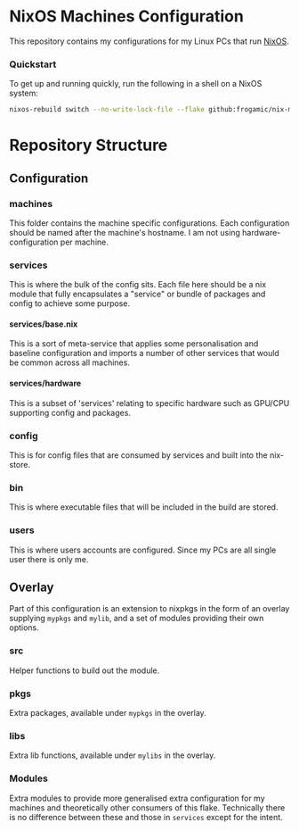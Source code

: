 # NixOS Machines Configuration

This repository contains my configurations for my Linux PCs that run [NixOS](https://nixos.org).

### Quickstart

To get up and running quickly, run the following in a shell on a NixOS system:

```bash
nixos-rebuild switch --no-write-lock-file --flake github:frogamic/nix-machines
```

# Repository Structure

## Configuration

### machines

This folder contains the machine specific configurations. Each configuration should be named after the machine's hostname. I am not using hardware-configuration per machine.

### services

This is where the bulk of the config sits. Each file here should be a nix module that fully encapsulates a "service" or bundle of packages and config to achieve some purpose.

#### services/base.nix

This is a sort of meta-service that applies some personalisation and baseline configuration and imports a number of other services that would be common across all machines.

#### services/hardware

This is a subset of 'services' relating to specific hardware such as GPU/CPU supporting config and packages.

### config

This is for config files that are consumed by services and built into the nix-store.

### bin

This is where executable files that will be included in the build are stored.

### users

This is where users accounts are configured. Since my PCs are all single user there is only me.

## Overlay

Part of this configuration is an extension to nixpkgs in the form of an overlay supplying `mypkgs` and `mylib`, and a set of modules providing their own options.

### src

Helper functions to build out the module.

### pkgs

Extra packages, available under `mypkgs` in the overlay.

### libs

Extra lib functions, available under `mylibs` in the overlay.

### Modules

Extra modules to provide more generalised extra configuration for my machines and theoretically other consumers of this flake.
Technically there is no difference between these and those in `services` except for the intent.
